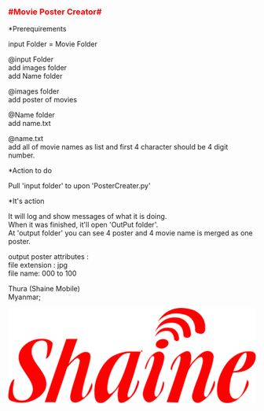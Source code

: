 <h3><font color="red">#Movie Poster Creator#</font></h3>

*Prerequirements

input Folder = Movie Folder

@input Folder  
add images folder  
add Name folder  

@images folder  
add poster of movies

@Name folder  
add name.txt

@name.txt  
add all of movie names as list and first 4 character should be 4 digit number.

*Action to do

Pull 'input folder' to upon 'PosterCreater.py'

*It's action

It will log and show messages of what it is doing.  
When it was finished, it'll open 'OutPut folder'.  
At 'output folder' you can see 4 poster and 4 movie name is merged as one poster.

output poster attributes :  
file extension : jpg  
file name: 000 to 100

Thura (Shaine Mobile)  
Myanmar;

<img src="shaine.png">



